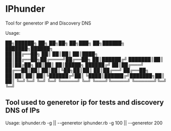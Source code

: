 # IPhunder
Tool for generetor IP and Discovery DNS

Usage: 

██╗██████╗     ██╗  ██╗██╗   ██╗███╗   ██╗██████╗ ███████╗██████╗  
██║██╔══██╗    ██║  ██║██║   ██║████╗  ██║██╔══██╗██╔════╝██╔══██╗ 
██║██████╔╝    ███████║██║   ██║██╔██╗ ██║██║  ██║█████╗  ██████╔╝ 
██║██╔═══╝     ██╔══██║██║   ██║██║╚██╗██║██║  ██║██╔══╝  ██╔══██╗ 
██║██║         ██║  ██║╚██████╔╝██║ ╚████║██████╔╝███████╗██║  ██║ 
╚═╝╚═╝         ╚═╝  ╚═╝ ╚═════╝ ╚═╝  ╚═══╝╚═════╝ ╚══════╝╚═╝  ╚═╝ 

<h2>Tool used to generetor ip for tests and discovery DNS of IPs</h2>

Usage: 
iphunder.rb -g <number of IP> || --generetor <number of IP>
iphunder.rb -g 100 || --generetor 200

